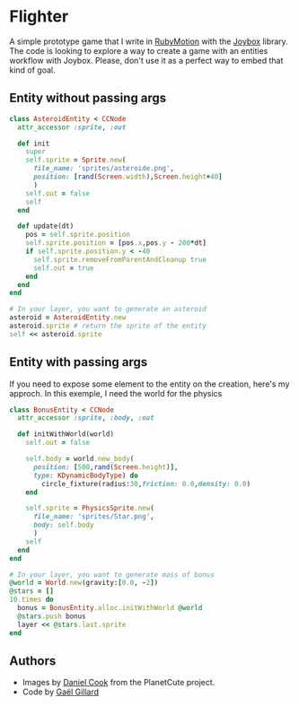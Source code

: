 # Flighter

A simple prototype game that I write in [RubyMotion](http://www.rubymotion.com/) with the [Joybox](https://github.com/rubymotion/Joybox) library. The code is looking to explore a way to create a game with an entities workflow with Joybox. Please, don't use it as a perfect way to embed that kind of goal.

## Entity without passing args

```ruby
class AsteroidEntity < CCNode
  attr_accessor :sprite, :out

  def init
    super
    self.sprite = Sprite.new(
      file_name: 'sprites/asteroide.png',
      position: [rand(Screen.width),Screen.height+40]
      )
    self.out = false
    self
  end

  def update(dt)
    pos = self.sprite.position
    self.sprite.position = [pos.x,pos.y - 200*dt]
    if self.sprite.position.y < -40
      self.sprite.removeFromParentAndCleanup true
      self.out = true
    end
  end
end

# In your layer, you want to generate an asteroid
asteroid = AsteroidEntity.new
asteroid.sprite # return the sprite of the entity
self << asteroid.sprite
```


## Entity with passing args

If you need to expose some element to the entity on the creation, here's my approch. In this exemple, I need the world for the physics

```ruby
class BonusEntity < CCNode
  attr_accessor :sprite, :body, :out

  def initWithWorld(world)
    self.out = false

    self.body = world.new_body(
      position: [500,rand(Screen.height)],
      type: KDynamicBodyType) do
        circle_fixture(radius:30,friction: 0.0,density: 0.0)
    end

    self.sprite = PhysicsSprite.new(
      file_name: 'sprites/Star.png',
      body: self.body
      )
    self
  end
end

# In your layer, you want to generate mass of bonus
@world = World.new(gravity:[0.0, -2])
@stars = []
10.times do
  bonus = BonusEntity.alloc.initWithWorld @world
  @stars.push bonus
  layer << @stars.last.sprite
end
```

## Authors
* Images by [Daniel Cook](http://www.lostgarden.com/2007/05/dancs-miraculously-flexible-game.html) from the PlanetCute project.
* Code by [Gaël Gillard](http://blog.gaelgillard.com)